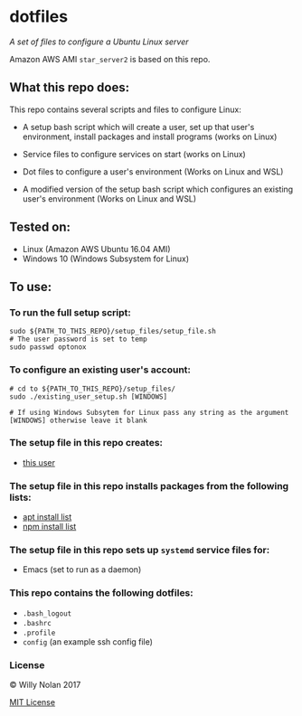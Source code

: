 # dotfiles
*A set of files to configure a Ubuntu Linux server*
 
Amazon AWS AMI `star_server2` is based on this repo.

## What this repo does:
This repo contains several scripts and files to configure Linux:
- A setup bash script which will create a user, set up that user's environment, install packages and install programs (works on Linux)

- Service files to configure services on start (works on Linux)

- Dot files to configure a user's environment (Works on Linux and WSL)

- A modified version of the setup bash script which configures an existing user's environment (Works on Linux and WSL)
 
## Tested on:
- Linux (Amazon AWS Ubuntu 16.04 AMI)
- Windows 10 (Windows Subsystem for Linux)

## To use:
### To run the full setup script:
```shell
sudo ${PATH_TO_THIS_REPO}/setup_files/setup_file.sh
# The user password is set to temp
sudo passwd optonox
```

### To configure an existing user's account:
```shell
# cd to ${PATH_TO_THIS_REPO}/setup_files/
sudo ./existing_user_setup.sh [WINDOWS]

# If using Windows Subsytem for Linux pass any string as the argument [WINDOWS] otherwise leave it blank
```

### The setup file in this repo creates:
- [this user](setup_files/setup_file.sh#L5)

### The setup file in this repo installs packages from the following lists:
- [apt install list](setup_files/apt_files.txt)
- [npm install list](setup_files/npm_files.txt)

### The setup file in this repo sets up `systemd` service files for:
- Emacs (set to run as a daemon)

### This repo contains the following dotfiles:
- `.bash_logout`
- `.bashrc`
- `.profile`
- `config` (an example ssh config file)

### License

:copyright: Willy Nolan 2017 

[MIT License](http://en.wikipedia.org/wiki/MIT_License)

